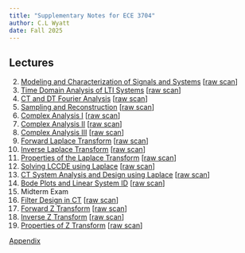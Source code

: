 ```yaml
---
title: "Supplementary Notes for ECE 3704"
author: C.L Wyatt
date: Fall 2025
---
```


## Lectures

2. [Modeling and Characterization of Signals and Systems](lecture2.html) [[raw scan](raw/ece3704-notes02.pdf)]
3. [Time Domain Analysis of LTI Systems](lecture3.html) [[raw scan](raw/ece3704-notes03.pdf)]
4. [CT and DT Fourier Analysis](lecture4.html) [[raw scan](raw/ece3704-notes04.pdf)]
5. [Sampling and Reconstruction](lecture5.html) [[raw scan](raw/ece3704-notes05.pdf)]
6. [Complex Analysis I](lecture6.html) [[raw scan](raw/ece3704-notes06.pdf)]
7. [Complex Analysis II](lecture7.html) [[raw scan](raw/ece3704-notes07.pdf)]
8. [Complex Analysis III](lecture8.html) [[raw scan](raw/ece3704-notes08.pdf)]
9. [Forward Laplace Transform](lecture9.html) [[raw scan](raw/ece3704-notes09.pdf)]
10. [Inverse Laplace Transform](lecture10.html) [[raw scan](raw/ece3704-notes10.pdf)]
11. [Properties of the Laplace Transform](lecture11.html) [[raw scan](raw/ece3704-notes11.pdf)]
12. [Solving LCCDE using Laplace](lecture12.html) [[raw scan](raw/ece3704-notes12.pdf)]
13. [CT System Analysis and Design using Laplace](lecture13.html) [[raw scan](raw/ece3704-notes13.pdf)]
14. [Bode Plots and Linear System ID](lecture14.html) [[raw scan](raw/ece3704-notes14.pdf)]
15. Midterm Exam
16. [Filter Design in CT](lecture16.html) [[raw scan](raw/ece3704-notes16.pdf)]
17. [Forward Z Transform](lecture17.html) [[raw scan](raw/ece3704-notes17.pdf)]
18. [Inverse Z Transform](lecture18.html) [[raw scan](raw/ece3704-notes18.pdf)]
19. [Properties of Z Transform](lecture19.html) [[raw scan](raw/ece3704-notes19.pdf)]


[Appendix](appendix.html)
